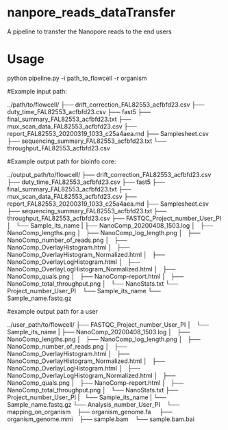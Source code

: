 # nanpore_reads_dataTransfer
A pipeline to transfer the Nanopore reads to the end users

# Usage
python pipeline.py -i path_to_flowcell -r organism

#Example input path:

../path/to/flowcell/
├── drift_correction_FAL82553_acfbfd23.csv
├── duty_time_FAL82553_acfbfd23.csv
├── fast5
├── final_summary_FAL82553_acfbfd23.txt
├── mux_scan_data_FAL82553_acfbfd23.csv
├── report_FAL82553_20200319_1033_c25a4aea.md
├── Samplesheet.csv
├── sequencing_summary_FAL82553_acfbfd23.txt
└── throughput_FAL82553_acfbfd23.csv

#Example output path for bioinfo core:

../output_path/to/flowcell/
├── drift_correction_FAL82553_acfbfd23.csv
├── duty_time_FAL82553_acfbfd23.csv
├── fast5
├── final_summary_FAL82553_acfbfd23.txt
├── mux_scan_data_FAL82553_acfbfd23.csv
├── report_FAL82553_20200319_1033_c25a4aea.md
├── Samplesheet.csv
├── sequencing_summary_FAL82553_acfbfd23.txt
├── throughput_FAL82553_acfbfd23.csv
├── FASTQC_Project_number_User_PI
│   └── Sample_its_name
|       ├── NanoComp_20200408_1503.log
│       ├── NanoComp_lengths.png
│       ├── NanoComp_log_length.png
│       ├── NanoComp_number_of_reads.png
│       ├── NanoComp_OverlayHistogram.html
│       ├── NanoComp_OverlayHistogram_Normalized.html
│       ├── NanoComp_OverlayLogHistogram.html
│       ├── NanoComp_OverlayLogHistogram_Normalized.html
│       ├── NanoComp_quals.png
│       ├── NanoComp-report.html
│       ├── NanoComp_total_throughput.png
│       └── NanoStats.txt
└── Project_number_User_PI
    └── Sample_its_name
        └── Sample_name.fastq.gz

#example output path for a user

../user_path/to/flowcell/
├── FASTQC_Project_number_User_PI
│   └── Sample_its_name
|       ├── NanoComp_20200408_1503.log
│       ├── NanoComp_lengths.png
│       ├── NanoComp_log_length.png
│       ├── NanoComp_number_of_reads.png
│       ├── NanoComp_OverlayHistogram.html
│       ├── NanoComp_OverlayHistogram_Normalized.html
│       ├── NanoComp_OverlayLogHistogram.html
│       ├── NanoComp_OverlayLogHistogram_Normalized.html
│       ├── NanoComp_quals.png
│       ├── NanoComp-report.html
│       ├── NanoComp_total_throughput.png
│       └── NanoStats.txt
├── Project_number_User_PI
|   └── Sample_its_name
|       └── Sample_name.fastq.gz
└── Analysis_number_User_PI
    └── mapping_on_organism
        ├── organism_genome.fa
        ├── organism_genome.mmi
        ├── sample.bam
        └── sample.bam.bai
